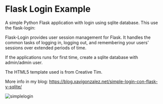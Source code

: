 # Flask Login Example

A simple Python Flask application with login using sqlite database.
This use the flask-login:

Flask-Login provides user session management for Flask. It handles the common tasks of logging in, logging out, and remembering your users’ sessions over extended periods of time.

If the applications runs for first time, create a sqlite database with admin/admin user.

The HTML5 template used is from Creative Tim.

More info in my blog:
https://blog.xavigonzalez.net/simple-login-con-flask-y-sqlite/

![simplelogin](https://github.com/xavigm/flask-login-example/assets/11421106/0083139d-097a-4302-8614-b2412efab505)
